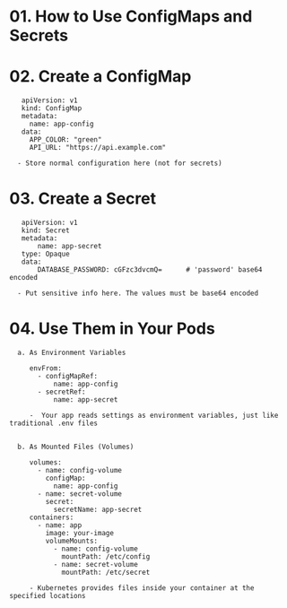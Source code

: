 # 01. How to Use ConfigMaps and Secrets

# 02. Create a ConfigMap
      
       apiVersion: v1
       kind: ConfigMap
       metadata:
         name: app-config
       data:
         APP_COLOR: "green"
         API_URL: "https://api.example.com"
      
      - Store normal configuration here (not for secrets)

# 03. Create a Secret

       apiVersion: v1
       kind: Secret
       metadata:
           name: app-secret
       type: Opaque
       data:
           DATABASE_PASSWORD: cGFzc3dvcmQ=      # 'password' base64 encoded
      
      - Put sensitive info here. The values must be base64 encoded


# 04. Use Them in Your Pods
      
      a. As Environment Variables
         
         envFrom:
           - configMapRef:
               name: app-config
           - secretRef:
               name: app-secret

         -  Your app reads settings as environment variables, just like traditional .env files
      

      b. As Mounted Files (Volumes)
         
         volumes:
           - name: config-volume
             configMap:
               name: app-config
           - name: secret-volume
             secret:
               secretName: app-secret
         containers:
           - name: app
             image: your-image
             volumeMounts:
               - name: config-volume
                 mountPath: /etc/config
               - name: secret-volume
                 mountPath: /etc/secret
         
         - Kubernetes provides files inside your container at the specified locations
